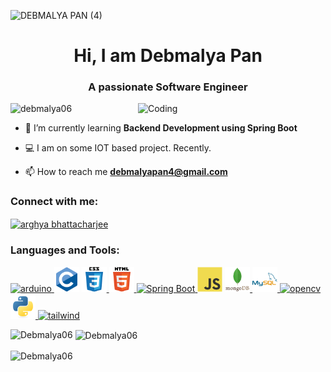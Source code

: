 ![DEBMALYA PAN (4)](https://github.com/user-attachments/assets/8f1d447a-6696-4326-ba38-c69791b937f4)
<h1 align="center">Hi, I am Debmalya Pan</h1>
<h3 align="center">A passionate Software Engineer</h3>

<img align="right" alt="Coding" width="300" src="
">

<p align="left"> <img src="https://komarev.com/ghpvc/?username=arghya876&label=Profile%20views&color=0e75b6&style=flat" alt="debmalya06" /> </p>

- 🌱 I’m currently learning **Backend Development using Spring Boot**

- 💻 I am on some IOT based project. Recently.

- 📫 How to reach me **debmalyapan4@gmail.com**

<h3 align="left">Connect with me:</h3>
<p align="left">
<a href="https://linkedin.com/in/debmalya-pan-62b701244" target="blank"><img align="center" src="https://raw.githubusercontent.com/rahuldkjain/github-profile-readme-generator/master/src/images/icons/Social/linked-in-alt.svg" alt="arghya bhattacharjee" height="30" width="40" /></a>

</p>

<h3 align="left">Languages and Tools: </h3>
<p align="left">  <a href="https://www.arduino.cc/" target="_blank" rel="noreferrer"> <img src="https://cdn.worldvectorlogo.com/logos/arduino-1.svg" alt="arduino" width="40" height="40"/> </a>
 <a href="https://www.cprogramming.com/" target="_blank" rel="noreferrer"> <img src="https://raw.githubusercontent.com/devicons/devicon/master/icons/c/c-original.svg" alt="c" width="40" height="40"/></a>
 <a href="https://www.w3schools.com/css/" target="_blank" rel="noreferrer"> <img src="https://raw.githubusercontent.com/devicons/devicon/master/icons/css3/css3-original-wordmark.svg" alt="css3" width="40" height="40"/> </a> 
 <a href="https://www.w3.org/html/" target="_blank" rel="noreferrer"> <img src="https://raw.githubusercontent.com/devicons/devicon/master/icons/html5/html5-original-wordmark.svg" alt="html5" width="40" height="40"/> </a>
<a href="https://spring.io/projects/spring-boot" target="_blank" rel="noreferrer">
  <img src="https://svgur.com/i/6A8.svg" alt="Spring Boot" width="40" height="40"/>
</a>
 <a href="https://developer.mozilla.org/en-US/docs/Web/JavaScript" target="_blank" rel="noreferrer"> <img src="https://raw.githubusercontent.com/devicons/devicon/master/icons/javascript/javascript-original.svg" alt="javascript" width="40" height="40"/></a> 
 <a href="https://www.mongodb.com/" target="_blank" rel="noreferrer"> <img src="https://raw.githubusercontent.com/devicons/devicon/master/icons/mongodb/mongodb-original-wordmark.svg" alt="mongodb" width="40" height="40"/> </a>
 <a href="https://www.mysql.com/" target="_blank" rel="noreferrer"> <img src="https://raw.githubusercontent.com/devicons/devicon/master/icons/mysql/mysql-original-wordmark.svg" alt="mysql" width="40" height="40"/> </a>
 <a href="https://opencv.org/" target="_blank" rel="noreferrer"> <img src="https://www.vectorlogo.zone/logos/opencv/opencv-icon.svg" alt="opencv" width="40" height="40"/> </a>
 <a href="https://www.python.org" target="_blank" rel="noreferrer"> <img src="https://raw.githubusercontent.com/devicons/devicon/master/icons/python/python-original.svg" alt="python" width="40" height="40"/> </a>
 <a href="https://tailwindcss.com/" target="_blank" rel="noreferrer"> <img src="https://www.vectorlogo.zone/logos/tailwindcss/tailwindcss-icon.svg" alt="tailwind" width="40" height="40"/> </a> 
</p>

<p><img align="left" src="https://github-readme-stats.vercel.app/api/top-langs?username=Debmalya06&show_icons=true&locale=en&layout=compact" alt="Debmalya06" /></p>

<p>&nbsp;<img align="center" src="https://github-readme-stats.vercel.app/api?username=Debmalya06&show_icons=true&locale=en" alt="Debmalya06" /></p>

<p><img align="center" src="https://github-readme-streak-stats.herokuapp.com/?user=Debmalya06&" alt="Debmalya06" /></p>
